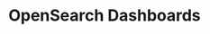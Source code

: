 ---
role: ui
title: OpenSearch Dashboards
artifact_id: opensearch-dashboards
architecture: arm64
platform: linux
type: deb
artifact_url: https://artifacts.opensearch.org/releases/bundle/opensearch-dashboards/1.3.15/opensearch-dashboards-1.3.15-linux-arm64.deb
version: 1.3.15
category: opensearch-dashboards
slug: opensearch-dashboards-1.3.15-linux-arm64-deb
signature: https://artifacts.opensearch.org/releases/bundle/opensearch-dashboards/1.3.15/opensearch-dashboards-1.3.15-linux-arm64.deb.sig
guide: https://opensearch.org/docs/latest/opensearch/install/deb
---